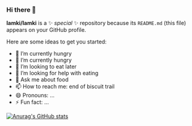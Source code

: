 ### Hi there 👋

**lamki/lamki** is a ✨ _special_ ✨ repository because its `README.md` (this file) appears on your GitHub profile.

Here are some ideas to get you started:

- 🔭 I’m currently hungry
- 🌱 I’m currently hungry
- 👯 I’m looking to eat later
- 🤔 I’m looking for help with eating
- 💬 Ask me about food
- 📫 How to reach me: end of biscuit trail
- 😄 Pronouns: ...
- ⚡ Fun fact: ...

[![Anurag's GitHub stats](https://github-readme-stats.vercel.app/api?username=lamki)](https://github.com/anuraghazra/github-readme-stats)
